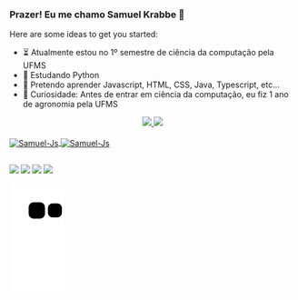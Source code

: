 ### Prazer! Eu me chamo Samuel Krabbe 👋

Here are some ideas to get you started:

- ⏳ Atualmente estou no 1º semestre de ciência da computação pela UFMS
- 🎈 Estudando Python
- 📌 Pretendo aprender Javascript, HTML, CSS, Java, Typescript, etc...
- 👀 Curiosidade: Antes de entrar em ciência da computação, eu fiz 1 ano de agronomia pela UFMS 

<div align="center">
  <a href="https://github.com/SamuelKrabbe">
  <img height="170em" src="https://github-readme-stats.vercel.app/api?username=SamuelKrabbe&show_icons=true&theme=vue-dark&include_all_commits=true&count_private=true"/>
  <img height="170em" src="https://github-readme-stats.vercel.app/api/top-langs/?username=SamuelKrabbe&layout=compact&langs_count=7&theme=vue-dark"/>
</div>
</div>
<div style="display: inline_block"><br>
  <img align="center" alt="Samuel-Js" height="30" width="40" src="https://cdn.jsdelivr.net/gh/devicons/devicon/icons/python/python-original.svg" />
  <img align="center" alt="Samuel-Js" height="30" width="40" src="https://cdn.jsdelivr.net/gh/devicons/devicon/icons/html5/html5-original.svg" />
</div>

##

<div> 
  <a href="https://www.instagram.com/samuelkrabbe.de/" target="_blank"><img src="https://img.shields.io/badge/-Instagram-%23E4405F?style=for-the-badge&logo=instagram&logoColor=white" target="_blank"></a>
  <a href="https://wa.me/67996868355" target="_blank"><img src="https://img.shields.io/badge/WhatsApp-25D366?style=for-the-badge&logo=whatsapp&logoColor=white" target="_blank"></a>
  <a href = "mailto:samueldok94@gmail.com"><img src="https://img.shields.io/badge/-Gmail-%23333?style=for-the-badge&logo=gmail&logoColor=white" target="_blank"></a>
  <a href="https://www.linkedin.com/in/samuel-krabbe-b7475a183/" target="_blank"><img src="https://img.shields.io/badge/-LinkedIn-%230077B5?style=for-the-badge&logo=linkedin&logoColor=white" target="_blank"></a> 
  
  ![Snake animation](https://github.com/SamuelKrabbe/SamuelKrabbe/blob/output/github-contribution-grid-snake.svg)
  
</div>


  
